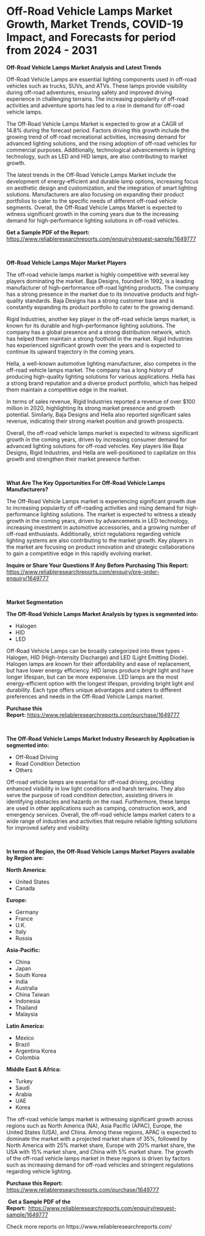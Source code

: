 <p><h1>Off-Road Vehicle Lamps Market Growth, Market Trends, COVID-19 Impact, and Forecasts for period from 2024 - 2031</h1></p><p><strong>Off-Road Vehicle Lamps Market Analysis and Latest Trends</strong></p>
<p><p>Off-Road Vehicle Lamps are essential lighting components used in off-road vehicles such as trucks, SUVs, and ATVs. These lamps provide visibility during off-road adventures, ensuring safety and improved driving experience in challenging terrains. The increasing popularity of off-road activities and adventure sports has led to a rise in demand for off-road vehicle lamps.</p><p>The Off-Road Vehicle Lamps Market is expected to grow at a CAGR of 14.8% during the forecast period. Factors driving this growth include the growing trend of off-road recreational activities, increasing demand for advanced lighting solutions, and the rising adoption of off-road vehicles for commercial purposes. Additionally, technological advancements in lighting technology, such as LED and HID lamps, are also contributing to market growth.</p><p>The latest trends in the Off-Road Vehicle Lamps Market include the development of energy-efficient and durable lamp options, increasing focus on aesthetic design and customization, and the integration of smart lighting solutions. Manufacturers are also focusing on expanding their product portfolios to cater to the specific needs of different off-road vehicle segments. Overall, the Off-Road Vehicle Lamps Market is expected to witness significant growth in the coming years due to the increasing demand for high-performance lighting solutions in off-road vehicles.</p></p>
<p><strong>Get a Sample PDF of the Report:&nbsp;</strong> <a href="https://www.reliableresearchreports.com/enquiry/request-sample/1649777">https://www.reliableresearchreports.com/enquiry/request-sample/1649777</a></p>
<p>&nbsp;</p>
<p><strong>Off-Road Vehicle Lamps Major Market Players</strong></p>
<p><p>The off-road vehicle lamps market is highly competitive with several key players dominating the market. Baja Designs, founded in 1992, is a leading manufacturer of high-performance off-road lighting products. The company has a strong presence in the market due to its innovative products and high-quality standards. Baja Designs has a strong customer base and is constantly expanding its product portfolio to cater to the growing demand.</p><p>Rigid Industries, another key player in the off-road vehicle lamps market, is known for its durable and high-performance lighting solutions. The company has a global presence and a strong distribution network, which has helped them maintain a strong foothold in the market. Rigid Industries has experienced significant growth over the years and is expected to continue its upward trajectory in the coming years.</p><p>Hella, a well-known automotive lighting manufacturer, also competes in the off-road vehicle lamps market. The company has a long history of producing high-quality lighting solutions for various applications. Hella has a strong brand reputation and a diverse product portfolio, which has helped them maintain a competitive edge in the market.</p><p>In terms of sales revenue, Rigid Industries reported a revenue of over $100 million in 2020, highlighting its strong market presence and growth potential. Similarly, Baja Designs and Hella also reported significant sales revenue, indicating their strong market position and growth prospects.</p><p>Overall, the off-road vehicle lamps market is expected to witness significant growth in the coming years, driven by increasing consumer demand for advanced lighting solutions for off-road vehicles. Key players like Baja Designs, Rigid Industries, and Hella are well-positioned to capitalize on this growth and strengthen their market presence further.</p></p>
<p>&nbsp;</p>
<p><strong>What Are The Key Opportunities For Off-Road Vehicle Lamps Manufacturers?</strong></p>
<p><p>The Off-Road Vehicle Lamps market is experiencing significant growth due to increasing popularity of off-roading activities and rising demand for high-performance lighting solutions. The market is expected to witness a steady growth in the coming years, driven by advancements in LED technology, increasing investment in automotive accessories, and a growing number of off-road enthusiasts. Additionally, strict regulations regarding vehicle lighting systems are also contributing to the market growth. Key players in the market are focusing on product innovation and strategic collaborations to gain a competitive edge in this rapidly evolving market.</p></p>
<p><strong>Inquire or Share Your Questions If Any Before Purchasing This Report:</strong> <a href="https://www.reliableresearchreports.com/enquiry/pre-order-enquiry/1649777">https://www.reliableresearchreports.com/enquiry/pre-order-enquiry/1649777</a></p>
<p>&nbsp;</p>
<p><strong>Market Segmentation</strong></p>
<p><strong>The Off-Road Vehicle Lamps Market Analysis by types is segmented into:</strong></p>
<p><ul><li>Halogen</li><li>HID</li><li>LED</li></ul></p>
<p><p>Off-Road Vehicle Lamps can be broadly categorized into three types - Halogen, HID (High-Intensity Discharge) and LED (Light Emitting Diode). Halogen lamps are known for their affordability and ease of replacement, but have lower energy efficiency. HID lamps produce bright light and have longer lifespan, but can be more expensive. LED lamps are the most energy-efficient option with the longest lifespan, providing bright light and durability. Each type offers unique advantages and caters to different preferences and needs in the Off-Road Vehicle Lamps market.</p></p>
<p><strong>Purchase this Report:&nbsp;</strong><a href="https://www.reliableresearchreports.com/purchase/1649777">https://www.reliableresearchreports.com/purchase/1649777</a></p>
<p>&nbsp;</p>
<p><strong>The Off-Road Vehicle Lamps Market Industry Research by Application is segmented into:</strong></p>
<p><ul><li>Off-Road Driving</li><li>Road Condition Detection</li><li>Others</li></ul></p>
<p><p>Off-road vehicle lamps are essential for off-road driving, providing enhanced visibility in low light conditions and harsh terrains. They also serve the purpose of road condition detection, assisting drivers in identifying obstacles and hazards on the road. Furthermore, these lamps are used in other applications such as camping, construction work, and emergency services. Overall, the off-road vehicle lamps market caters to a wide range of industries and activities that require reliable lighting solutions for improved safety and visibility.</p></p>
<p>&nbsp;</p>
<p><strong>In terms of Region, the Off-Road Vehicle Lamps Market Players available by Region are:</strong></p>
<p>
    <p> <strong> North America: </strong>
        <ul>
            <li>United States</li>
            <li>Canada</li>
        </ul>
        </p> 
    <p> <strong> Europe: </strong>
        <ul>
            <li>Germany</li>
            <li>France</li>
            <li>U.K.</li>
            <li>Italy</li>
            <li>Russia</li>
        </ul>
        </p> 
    <p> <strong> Asia-Pacific: </strong>
        <ul>
            <li>China</li>
            <li>Japan</li>
            <li>South Korea</li>
            <li>India</li>
            <li>Australia</li>
            <li>China Taiwan</li>
            <li>Indonesia</li>
            <li>Thailand</li>
            <li>Malaysia</li>
        </ul>
        </p> 
    <p> <strong> Latin America: </strong>
        <ul>
            <li>Mexico</li>
            <li>Brazil</li>
            <li>Argentina Korea</li>
            <li>Colombia</li>
        </ul>
        </p> 
    <p> <strong> Middle East & Africa: </strong>
        <ul>
            <li>Turkey</li>
            <li>Saudi</li>
            <li>Arabia</li>
            <li>UAE</li>
            <li>Korea</li>
        </ul>
    </p>
    </p>
<p><p>The off-road vehicle lamps market is witnessing significant growth across regions such as North America (NA), Asia Pacific (APAC), Europe, the United States (USA), and China. Among these regions, APAC is expected to dominate the market with a projected market share of 35%, followed by North America with 25% market share, Europe with 20% market share, the USA with 15% market share, and China with 5% market share. The growth of the off-road vehicle lamps market in these regions is driven by factors such as increasing demand for off-road vehicles and stringent regulations regarding vehicle lighting.</p></p>
<p><strong>Purchase this Report: </strong><a href="https://www.reliableresearchreports.com/purchase/1649777">https://www.reliableresearchreports.com/purchase/1649777</a></p>
<p>&nbsp;<strong>Get a Sample PDF of the Report:&nbsp;&nbsp;</strong><a href="https://www.reliableresearchreports.com/enquiry/request-sample/1649777">https://www.reliableresearchreports.com/enquiry/request-sample/1649777</a></p>
<p><strong></strong></p>
<p>Check more reports on https://www.reliableresearchreports.com/</p>